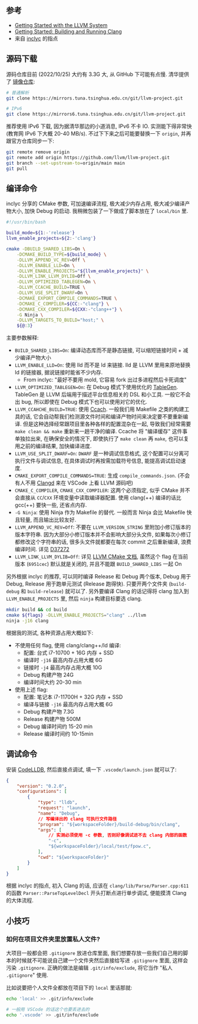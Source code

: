 ## 参考

* [Getting Started with the LLVM System](https://llvm.org/docs/GettingStarted.html)
* [Getting Started: Building and Running Clang](https://clang.llvm.org/get_started.html)
* 来自 [inclyc](https://github.com/inclyc) 的指点

## 源码下载

源码仓库目前 (2022/10/25) 大约有 3.3G 大, 从 GitHub 下可能有点慢. 清华提供了 [镜像仓库](https://mirrors.tuna.tsinghua.edu.cn/help/llvm-project.git/):

````bash
# 普通解析
git clone https://mirrors.tuna.tsinghua.edu.cn/git/llvm-project.git

# IPv6
git clone https://mirrors6.tuna.tsinghua.edu.cn/git/llvm-project.git
````

推荐使用 IPv6 下载, 因为据清华那边的小道消息, IPv6 不卡 IO. 实测能下得非常快 (教育网 IPv6 下大概 20-40 MB/s). 不过下下来之后可能要替换一下 `origin`, 并再跟官方仓库同步一下:

````bash
git remote remove origin
git remote add origin https://github.com/llvm/llvm-project.git
git branch --set-upstream-to=origin/main main
git pull
````

## 编译命令

inclyc 分享的 CMake 参数, 可加速编译流程, 极大减少内存占用, 极大减少编译产物大小, 加快 Debug 的启动. 我稍微包装了一下做成了脚本放在了 `local/bin` 里.

````bash
#!/usr/bin/bash

build_mode=${1:-'release'}
llvm_enable_projects=${2:-'clang'}

cmake -DBUILD_SHARED_LIBS=On \
    -DCMAKE_BUILD_TYPE=${build_mode} \
    -DLLVM_APPEND_VC_REV=Off \
    -DLLVM_ENABLE_LLD=On \
    -DLLVM_ENABLE_PROJECTS="${llvm_enable_projects}" \
    -DLLVM_LINK_LLVM_DYLIB=Off \
    -DLLVM_OPTIMIZED_TABLEGEN=On \
    -DLLVM_CCACHE_BUILD=TRUE \
    -DLLVM_USE_SPLIT_DWARF=On \
    -DCMAKE_EXPORT_COMPILE_COMMANDS=TRUE \
    -DCMAKE_C_COMPILER=${CC:-"clang"} \
    -DCMAKE_CXX_COMPILER=${CXX:-"clang++"} \
    -G Ninja \
    -DLLVM_TARGETS_TO_BUILD="host;" \
    ${@:3}
````

主要参数解释:

* `BUILD_SHARED_LIBS=On`: 编译动态库而不是静态链接, 可以缩短链接时间 + 减少编译产物大小
* `LLVM_ENABLE_LLD=On`: 使用 lld 而不是 ld 来链接. lld 是 LLVM 里用来原地替换 ld 的链接器, 据说链接时能省不少内存.
  * From inclyc: "最好不要用 mold, 它容易 fork 出过多进程然后卡死调度"
* `LLVM_OPTIMIZED_TABLEGEN=On`: 在 Debug 模式下使用优化的 [TableGen](https://llvm.org/docs/TableGen/). TableGen 是 LLVM 后端用于描述平台信息相关的 DSL 和小工具. 一般它不会出 bug, 所以即使在 Debug 模式下也可以使用对它的优化.
* `LLVM_CCAHCHE_BUILD=TRUE`: 使用 [Ccach](https://ccache.dev/). 一般我们用 Makefile 之类的构建工具的话, 它会自动帮我们检测源文件时间和编译产物时间来决定要不要重新编译. 但是这种选择经常跟项目里各种各样的配置混杂在一起, 导致我们经常需要 `make clean && make` 重新来一趟干净的编译. Ccache 将 "编译缓存" 这件事单独拉出来, 在确保安全的情况下, 即使执行了 `make clean` 再 `make`, 也可以复用之前的编译结果, 加快编译进度. 
* `LLVM_USE_SPLIT_DWARF=On`: `DWARF` 是一种调试信息格式, 这个配置可以分离可执行文件与调试信息, 在具体调试时再按需加载符号信息, 能提高调试启动速度.
* `CMAKE_EXPORT_COMPILE_COMMANDS=TRUE`: 生成 `compile_commands.json`. (不会有人不用 [Clangd](https://marketplace.visualstudio.com/items?itemName=llvm-vs-code-extensions.vscode-clangd) 来在 VSCode 上看 LLVM 源码吧)
* `CMAKE_C_COMPILER`, `CMAKE_CXX_COMPILER`: 这两个必须指定, 似乎 CMake 并不会直接从 `CC`/`CXX` 环境变量中读取编译器配置. 使用 clang(++) 编译的话比 gcc(++) 要快一些, 还省点内存.
* `-G Ninja`: 使用 Ninja 作为 Makefile 的替代. 一般而言 Ninja 会比 Makefile 快且轻量, 而且输出比较友好.
* `LLVM_APPEND_VC_REV=Off`: 不要在 `LLVM_VERSION_STRING` 里附加小修订版本的版本字符串. 因为大部分小修订版本并不会影响大部分头文件, 如果每次小修订都修改这个字符串的话, 很多头文件就都要在每次 commit 之后重新编译, 浪费编译时间. 详见 [D37272](https://reviews.llvm.org/D37272)
* `LLVM_LINK_LLVM_DYLIB=Off`: 详见 [LLVM CMake 文档](https://llvm.org/docs/CMake.html), 虽然这个 flag 在当前版本 (`6951cec`) 默认就是关闭的, 并且不能跟 `BUILD_SHARED_LIBS` 一起 On

另外根据 inclyc 的推荐, 可以同时编译 Release 和 Debug 两个版本, Debug 用于 Debug, Release 用于跑单元测试 (Release 跑得快). 只要开两个文件夹 (`build-debug` 和 `build-release`) 就可以了. 另外要编译 Clang 的话记得将 clang 加入到 `LLVM_ENABLE_PROJECTS` 里, 然后 `ninja` 构建目标要选 clang.

````bash
mkdir build && cd build
cmake ${flags} -DLLVM_ENABLE_PROJECTS="clang" ../llvm
ninja -j16 clang
````

根据我的测试, 各种资源占用大概如下:

* 不使用任何 flag, 使用 clang/clang++/ld 编译:
  * 配置: 台式 i7-10700 + 16G 内存 + SSD
  * 编译时 `-j16` 最高内存占用大概 6G
  * 链接时 `-j4` 最高内存占用大概 10G
  * Debug 构建产物 24G
  * 编译时间大约 20-30 min
* 使用上述 flag:
  * 配置: 笔记本 i7-11700H + 32G 内存 + SSD
  * 编译与链接 `-j16` 最高内存占用大概 6G
  * Debug 构建产物 7.3G
  * Release 构建产物 500M
  * Debug 编译时间约 15-20 min
  * Release 编译时间约 10-15min

## 调试命令

安装 [CodeLLDB](https://marketplace.visualstudio.com/items?itemName=vadimcn.vscode-lldb), 然后直接点调试, 填一下 `.vscode/launch.json` 就可以了:

````json
{
    "version": "0.2.0",
    "configurations": [
        {
            "type": "lldb",
            "request": "launch",
            "name": "Debug",
            // 写编译出的 clang 可执行文件路径
            "program": "${workspaceFolder}/build-debug/bin/clang",
            "args": [
                // 实测必须使用 -c 参数, 否则好像调试进不去 clang 内部的函数
                "-c",
                "${workspaceFolder}/local/test/fpow.c",
            ],
            "cwd": "${workspaceFolder}"
        }
    ]
}
````

根据 inclyc 的指点, 初入 Clang 的话, 应该在 `clang/lib/Parse/Parser.cpp:611` 的函数 `Parser::ParseTopLevelDecl` 开头打断点进行单步调试, 便能摸清 Clang 的大体流程.

## 小技巧

### 如何在项目文件夹里放置私人文件?

大项目一般都会把 `.gitignore` 放进仓库里面, 我们想要存放一些我们自己用的脚本的时候就不可能说自己建一个文件夹然后直接给写进 `.gitignore` 里面, 这样会污染 `.gitignore`. 正确的做法是编辑 `.git/info/exclude`, 将它当作 "私人 `.gitignore`" 使用. 

比如说要把个人文件全都放在项目下的 `local` 里话那就:

````bash
echo 'local' >> .git/info/exclude

# 一般用 VSCode 的话这个也要丢进去的
echo '.vscode' >> .git/info/exclude
````
